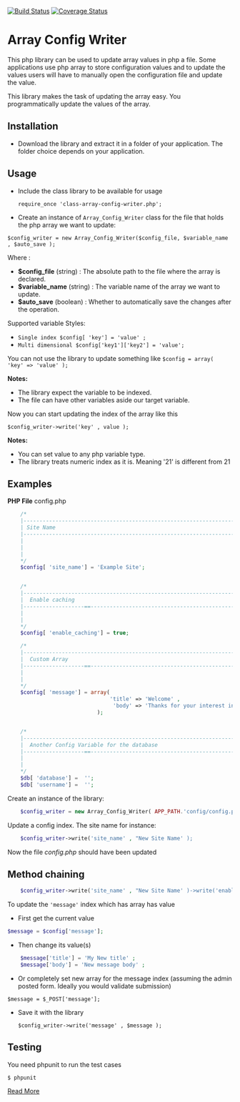 [![Build Status](https://travis-ci.org/hollax/ArrayConfigWriter.svg?branch=develop)](https://travis-ci.org/hollax/ArrayConfigWriter)
[![Coverage Status](https://coveralls.io/repos/github/hollax/ArrayConfigWriter/badge.svg?branch=master)](https://coveralls.io/github/hollax/ArrayConfigWriter?branch=master)

# Array Config Writer 

This php library can be used to update array values in php a file.
Some applications use php array to store configuration values and to update the values
users will have to manually open the configuration file and update the value.

This library makes the task of updating the array easy. You programmatically update 
the values of the array.

## Installation 

* Download the library and extract it in a folder of your application. The folder choice depends on your application.


## Usage
* Include the class library to be available for usage 

    ```require_once 'class-array-config-writer.php';```


* Create an instance of  `Array_Config_Writer` class for the file that holds the php array we want to update:

```
$config_writer = new Array_Config_Writer($config_file, $variable_name , $auto_save );
```

Where :

* **$config_file** (string) : The absolute path to the file where the array is declared. 
* **$variable_name** (string) : The variable name of the array we want to update. 
* **$auto_save** (boolean) : Whether to automatically save the changes after the operation.

Supported variable Styles:
* `Single index $config[ 'key'] = 'value' ;`
* `Multi dimensional $config['key1']['key2'] = 'value';`

You can not use the library to update something like `$config = array( 'key' => 'value' );`

**Notes:** 
* The library expect the variable to be indexed. 
* The file can have other variables aside our target variable.


Now you can start updating the index of the array like this 

```$config_writer->write('key' , value );```

**Notes:** 
* You can set value to any php variable type. 
* The library treats numeric index as it is. Meaning '21' is different from 21

## Examples

**PHP File** config.php

```php
    /*
    |--------------------------------------------------------------------------
    | Site Name
    |--------------------------------------------------------------------------
    |
    | 
    |
    */
    $config[ 'site_name'] = 'Example Site';


    /*
    |--------------------------------------------------------------------------
    |  Enable caching
    |-------------------==-------------------------------------------------------
    |
    |
    */
    $config[ 'enable_caching'] = true;

    /*
    |--------------------------------------------------------------------------
    |  Custom Array
    |-------------------==-------------------------------------------------------
    |
    |
    */
    $config[ 'message'] = array(
                                'title' => 'Welcome' ,
                                 'body' => 'Thanks for your interest in the library'
                            );


    /*
    |--------------------------------------------------------------------------
    |  Another Config Variable for the database 
    |-------------------==-------------------------------------------------------
    |
    |
    */
    $db[ 'database'] =  '';
    $db[ 'username'] =  '';
```

Create an instance of the library:

```php
    $config_writer = new Array_Config_Writer( APP_PATH.'config/config.php', 'config' );
```

 Update a config index. The site name for instance:
 
```php
    $config_writer->write('site_name' , "New Site Name' );
```
Now the file *config.php* should have been updated


## Method chaining 

```php
    $config_writer->write('site_name' , "New Site Name' )->write('enable_caching' , false );
```


To update the `'message'` index which has array has value

* First get the current value 

```php
$message = $config['message'];
```

* Then change its value(s)
    
```php
    $message['title'] = 'My New title' ;
    $message['body'] = 'New message body' ;
```

* Or completely set new array for the message index
(assuming the admin posted form. Ideally you would validate submission)

`$message = $_POST['message'];`


* Save it with the library 

    `$config_writer->write('message' , $message );`
    
## Testing
You need phpunit to run the test cases

`$ phpunit`

[Read More](http://hollax.github.io/ArrayConfigWriter)

